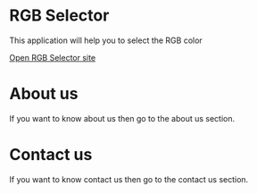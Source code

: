 # RGB Selector
This application will help you to select the RGB color

[Open RGB Selector site](https://muhammedraiyaan2.github.io/RGB-Selector)
# About us
If you want to know about us then go to the about us section.
# Contact us
If you want to know contact us then go to the contact us section.